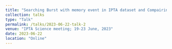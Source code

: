 ```yaml
---
title: "Searching Burst with memory event in IPTA dataset and Compairing PTA posteriors"
collection: talks
type: "Talk"
permalink: /talks/2023-06-22-talk-2
venue: "IPTA Science meeting; 19-23 June, 2023"
date: 2023-06-22
location: "Online"
---
```



